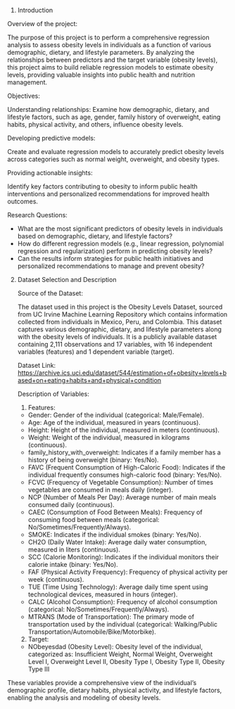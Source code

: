 1. Introduction
   
Overview of the project:
   
   The purpose of this project is to perform a comprehensive regression analysis to assess obesity levels in individuals as a function of various demographic, dietary, and lifestyle parameters.     By analyzing the relationships between predictors and the target variable (obesity levels), this project aims to build reliable regression models to estimate obesity levels, providing valuable insights into public health and nutrition management.

   Objectives:

   Understanding relationships: Examine how demographic, dietary, and lifestyle factors, such as age, gender, family history of overweight, eating habits, physical activity, and others, influence obesity levels.

   Developing predictive models:

   Create and evaluate regression models to accurately predict obesity levels across categories such as normal weight, overweight, and obesity types.

   Providing actionable insights:

   Identify key factors contributing to obesity to inform public health interventions and personalized recommendations for improved health outcomes.

   Research Questions:

   - What are the most significant predictors of obesity levels in individuals based on demographic, dietary, and lifestyle factors?
   - How do different regression models (e.g., linear regression, polynomial regression and regularization) perform in predicting obesity levels?
   - Can the results inform strategies for public health initiatives and personalized recommendations to manage and prevent obesity?

2. Dataset Selection and Description
   
   Source of the Dataset:
   
   The dataset used in this project is the Obesity Levels Dataset, sourced from UC Irvine Machine Learning Repository which contains information collected from individuals in Mexico, Peru, and      Colombia. This dataset captures various demographic, dietary, and lifestyle parameters along with the obesity levels of individuals. It is a publicly available dataset containing 2,111           observations and 17 variables, with 16 independent variables (features) and 1 dependent variable (target).

   Dataset Link: https://archive.ics.uci.edu/dataset/544/estimation+of+obesity+levels+based+on+eating+habits+and+physical+condition

   Description of Variables:
   
   1. Features:

   - Gender: Gender of the individual (categorical: Male/Female).
   - Age: Age of the individual, measured in years (continuous).
   - Height: Height of the individual, measured in meters (continuous).
   - Weight: Weight of the individual, measured in kilograms (continuous).
   - family_history_with_overweight: Indicates if a family member has a history of being overweight (binary: Yes/No).
   - FAVC (Frequent Consumption of High-Caloric Food): Indicates if the individual frequently consumes high-caloric food (binary: Yes/No).
   - FCVC (Frequency of Vegetable Consumption): Number of times vegetables are consumed in meals daily (integer).
   - NCP (Number of Meals Per Day): Average number of main meals consumed daily (continuous).
   - CAEC (Consumption of Food Between Meals): Frequency of consuming food between meals (categorical: No/Sometimes/Frequently/Always).
   - SMOKE: Indicates if the individual smokes (binary: Yes/No).
   - CH2O (Daily Water Intake): Average daily water consumption, measured in liters (continuous).
   - SCC (Calorie Monitoring): Indicates if the individual monitors their calorie intake (binary: Yes/No).
   - FAF (Physical Activity Frequency): Frequency of physical activity per week (continuous).
   - TUE (Time Using Technology): Average daily time spent using technological devices, measured in hours (integer).
   - CALC (Alcohol Consumption): Frequency of alcohol consumption (categorical: No/Sometimes/Frequently/Always).
   - MTRANS (Mode of Transportation): The primary mode of transportation used by the individual (categorical: Walking/Public Transportation/Automobile/Bike/Motorbike).

   2. Target:

   - NObeyesdad (Obesity Level): Obesity level of the individual, categorized as: Insufficient Weight, Normal Weight, Overweight Level I, Overweight Level II, Obesity Type I, Obesity Type II,         Obesity Type III

These variables provide a comprehensive view of the individual’s demographic profile, dietary habits, physical activity, and lifestyle factors, enabling the analysis and modeling of obesity levels.
